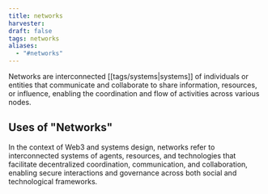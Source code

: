```yaml
---
title: networks
harvester: 
draft: false
tags: networks
aliases:
  - "#networks"
---
```


Networks are interconnected [[tags/systems|systems]] of individuals or entities that communicate and collaborate to share information, resources, or influence, enabling the coordination and flow of activities across various nodes.

## Uses of "Networks"

In the context of Web3 and systems design, networks refer to interconnected systems of agents, resources, and technologies that facilitate decentralized coordination, communication, and collaboration, enabling secure interactions and governance across both social and technological frameworks.